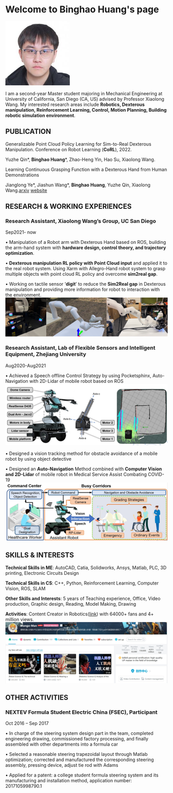 # Welcome to Binghao Huang's page
![PICTURE](IMG/huangbh.jpg)

I am a second-year Master student majoring in Mechanical Engineering at University of California, San Diego (CA, US) advised by Professor Xiaolong Wang. 
My interested research areas include **Robotics, Dexterous manipulation, Reinforcement Learning, Control, Motion Planning, Building robotic simulation environment**.

## PUBLICATION 
Generalizable Point Cloud Policy Learning for Sim-to-Real Dexterous Manipulation. Conference on Robot Learning (**CoRL**), 2022.

Yuzhe Qin*, **Binghao Huang***, Zhao-Heng Yin, Hao Su, Xiaolong Wang.


Learning Continuous Grasping Function with a Dexterous Hand from Human Demonstrations

Jianglong Ye*, Jiashun Wang*, **Binghao Huang**, Yuzhe Qin, Xiaolong Wang.[arxiv](https://arxiv.org/abs/2207.05053) [website](https://jianglongye.com/cgf/)

## RESEARCH & WORKING EXPERIENCES 

### Research Assistant, Xiaolong Wang’s Group, UC San Diego                             

Sep2021- now 

•	Manipulation of a Robot arm with Dexterous Hand based on ROS, building the arm-hand system with **hardware design, control theory, and trajectory optimization**. 

•	**Dexterous manipulation RL policy with Point Cloud input** and applied it to the real robot system. Using Xarm with Allegro-Hand robot system to grasp multiple objects with point cloud RL policy and overcome **sim2real gap**.
 
•	Working on tactile sensor ‘**digit**’ to reduce the **Sim2Real gap** in Dexterous manipulation and providing more information for robot to interaction with the environment. 
 ![real robot grasping RL with tactile sensor](/IMG/2.png)

### Research Assistant, Lab of Flexible Sensors and Intelligent Equipment, Zhejiang University  

Aug2020-Aug2021                               

•	Achieved a Speech offline Control Strategy by using Pocketsphinx, Auto-Navigation with 2D-Lidar of mobile robot based on ROS 
![Auto-Navigation](/IMG/4.jpg)

•	Designed a vision tracking method for obstacle avoidance of a mobile robot by using object detective 

•	Designed an **Auto-Navigation** Method combined with **Computer Vision and 2D-Lidar** of mobile robot in Medical Service Assist Combating COVID-19 
![Mobile robot in Medical Service Assist](/IMG/5.jpg)


## SKILLS & INTERESTS
**Technical Skills in ME**: AutoCAD, Catia, Solidworks, Ansys, Matlab, PLC, 3D printing, Electronic Circuits Design 

**Technical Skills in CS**: C++, Python, Reinforcement Learning, Computer Vision, ROS, SLAM 

**Other Skills and Interests**: 5 years of Teaching experience, Office, Video production, Graphic design, Reading, Model Making, Drawing 

**Activities**: Content Creator in Robotics([link](https://space.bilibili.com/1560961)) with 64000+ fans and 4+ million views.
![My video channel in Robotics](/IMG/6.jpg)


## OTHER ACTIVITIES                                                                   

### NEXTEV Formula Student Electric China (FSEC), Participant                       

Oct 2016 – Sep 2017 

•	In charge of the steering system design part in the team, completed engineering drawing, commissioned factory processing, and finally assembled with other departments into a formula car 

•	Selected a reasonable steering trapezoidal layout through Matlab optimization; corrected and manufactured the corresponding steering assembly, pressing device, adjust tie rod with Adams 

•	Applied for a patent: a college student formula steering system and its manufacturing and installation method, application number: 2017105998790.1 

